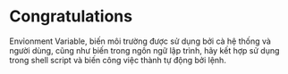 # Congratulations

Envỉonment Variable, biến môi trường được sử dụng bởi cà hệ thống và người dùng, cũng như biến trong ngôn ngữ lập trình, hãy kết hợp sử dụng trong shell script và biến công việc thành tự động bởi lệnh.